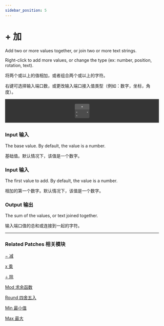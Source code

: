 ```yaml
---
sidebar_position: 5
---
```


# + 加

Add two or more values together, or join two or more text strings.

Right-click to add more values, or change the type (ex: number, position, rotation, text).

将两个或以上的值相加，或者组合两个或以上的字符。

右键可选择输入端口数，或更改输入端口接入值类型（例如：数字，坐标，角度）。

![Image](./../../../static/img/docs/Math/+.png)

### Input 输入

The base value. By default, the value is a number.

基础值。默认情况下，该值是一个数字。

### Input 输入

The first value to add. By default, the value is a number.

相加的第一个数字。默认情况下，该值是一个数字。

### Output 输出

The sum of the values, or text joined together.

输入端口值的总和或连接到一起的字符。

------

### Related Patches 相关模块

[− 减](./-.md)

[x 乘](./x.md)

[÷ 除](./%C3%B7.md)

[Mod 求余函数](./Mod.md)

[Round 四舍五入](./Round.md)

[Min 最小值](./Min.md)

[Max 最大](./Max.md)
